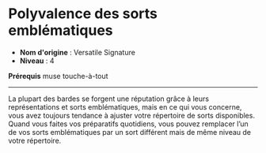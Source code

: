 # Polyvalence des sorts emblématiques

 * **Nom d'origine** : Versatile Signature
 * **Niveau** : 4


<p><strong>Prérequis</strong> muse touche-à-tout</p>
<hr>
<p>La plupart des bardes se forgent une réputation grâce à leurs représentations et sorts emblématiques, mais en ce qui vous concerne, vous avez toujours tendance à ajuster votre répertoire de sorts disponibles. Quand vous faites vos préparatifs quotidiens, vous pouvez remplacer l’un de vos sorts emblématiques par un sort différent mais de même niveau de votre répertoire.</p>